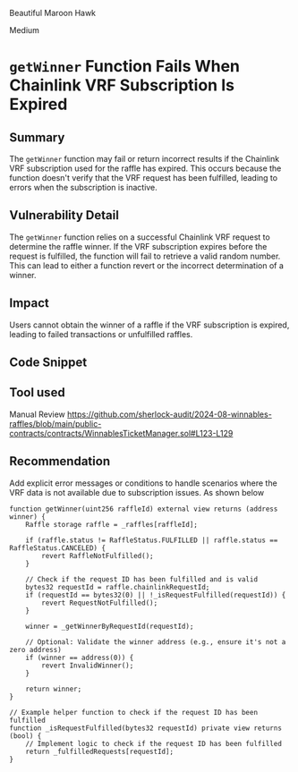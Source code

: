 Beautiful Maroon Hawk

Medium

# `getWinner` Function Fails When Chainlink VRF Subscription Is Expired

## Summary
The `getWinner` function may fail or return  incorrect results if the Chainlink VRF subscription used for the raffle has expired. This occurs because the function doesn't verify that the VRF request has been fulfilled, leading to errors when the subscription is inactive.
## Vulnerability Detail
The `getWinner` function relies on a successful Chainlink VRF request to determine the raffle winner. If the VRF subscription expires before the request is fulfilled, the function will fail to retrieve a valid random number. This can lead to either a function revert or the incorrect determination of a winner.
## Impact
Users cannot obtain the winner of a raffle if the VRF subscription is expired, leading to failed transactions or unfulfilled raffles.
## Code Snippet

## Tool used

Manual Review
https://github.com/sherlock-audit/2024-08-winnables-raffles/blob/main/public-contracts/contracts/WinnablesTicketManager.sol#L123-L129
## Recommendation
Add explicit error messages or conditions to handle scenarios where the VRF data is not available due to subscription issues. As shown below

```solidity
function getWinner(uint256 raffleId) external view returns (address winner) {
    Raffle storage raffle = _raffles[raffleId];
    
    if (raffle.status != RaffleStatus.FULFILLED || raffle.status == RaffleStatus.CANCELED) {
        revert RaffleNotFulfilled();
    }
    
    // Check if the request ID has been fulfilled and is valid
    bytes32 requestId = raffle.chainlinkRequestId;
    if (requestId == bytes32(0) || !_isRequestFulfilled(requestId)) {
        revert RequestNotFulfilled();
    }
    
    winner = _getWinnerByRequestId(requestId);
    
    // Optional: Validate the winner address (e.g., ensure it's not a zero address)
    if (winner == address(0)) {
        revert InvalidWinner();
    }
    
    return winner;
}
```
```solidity
// Example helper function to check if the request ID has been fulfilled
function _isRequestFulfilled(bytes32 requestId) private view returns (bool) {
    // Implement logic to check if the request ID has been fulfilled
    return _fulfilledRequests[requestId];
}
```